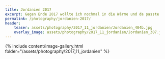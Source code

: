 ```yaml
---
title: Jordanien 2017
excerpt: Gegen Ende 2017 wollte ich nochmal in die Wärme und da passte es gut, dass es preiswerte Flüge nach Jordanien gab, denn die Felsenstadt Petra war schon länger auf meiner Liste. Und es war noch beeindruckender als ich es mir vorgestellt hatte.  
permalink: /photography/jordanien-2017/
header:
    teaser: assets/photography/2017_11_jordanien/Jordanien_404b.jpg
    overlay_image: assets/photography/2017_11_jordanien/Jordanien_307.jpg
---
```


{% include content/image-gallery.html folder="/assets/photography/2017_11_jordanien" %}